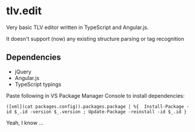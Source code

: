 tlv.edit
========

Very basic TLV editor written in TypeScript and Angular.js.

It doesn't support (now) any existing structure parsing or tag recognition

Dependencies
------------
* jQuery
* Angular.js
* TypeScript typings

Paste following in VS Package Manager Console to install dependencies:

`([xml](cat packages.config)).packages.package | %{  Install-Package -id $_.id -version $_.version ; Update-Package -reinstall -id $_.id }`

Yeah, I know ...
